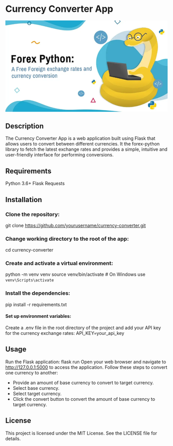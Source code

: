 # Currency Converter App

![Alt text](./images/forex-python.webp)

## Description

The Currency Converter App is a web application built using Flask that allows users to convert
between different currencies.
It the forex-python library to fetch the latest exchange rates and provides a simple, intuitive
and user-friendly interface for performing conversions.

## Requirements

Python 3.6+
Flask
Requests

## Installation

### Clone the repository:

git clone https://github.com/yourusername/currency-converter.git

### Change working directory to the root of the app:

cd currency-converter

### Create and activate a virtual environment:

python -m venv venv
source venv/bin/activate  # On Windows use `venv\Scripts\activate`

### Install the dependencies:

pip install -r requirements.txt

#### Set up environment variables:

Create a .env file in the root directory of the project and add your API key for the currency exchange rates:
API_KEY=your_api_key

## Usage
Run the Flask application:
flask run
Open your web browser and navigate to http://127.0.0.1:5000 to access the application.
Follow these steps to convert one currency to another:
- Provide an amount of base currency to convert to target currency.
- Select base currency.
- Select target currency.
- Click the convert button to convert the amount of base currency to target currency.

## License

This project is licensed under the MIT License. See the LICENSE file for details.
